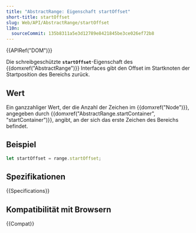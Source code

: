 ```yaml
---
title: "AbstractRange: Eigenschaft startOffset"
short-title: startOffset
slug: Web/API/AbstractRange/startOffset
l10n:
  sourceCommit: 135b8311a5e3d12789e8421845be3ce026ef72b8
---
```


{{APIRef("DOM")}}

Die schreibgeschützte **`startOffset`**-Eigenschaft des {{domxref("AbstractRange")}} Interfaces gibt den Offset im Startknoten der Startposition des Bereichs zurück.

## Wert

Ein ganzzahliger Wert, der die Anzahl der Zeichen im {{domxref("Node")}}, angegeben durch {{domxref("AbstractRange.startContainer", "startContainer")}}, angibt, an der sich das erste Zeichen des Bereichs befindet.

## Beispiel

```js
let startOffset = range.startOffset;
```

## Spezifikationen

{{Specifications}}

## Kompatibilität mit Browsern

{{Compat}}
